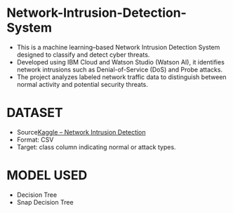 # Network-Intrusion-Detection-System
* This is a machine learning–based Network Intrusion Detection System designed to classify and detect cyber threats.  
* Developed using IBM Cloud and Watson Studio (Watson AI), it identifies network intrusions such as Denial-of-Service (DoS) and Probe attacks.  
* The project analyzes labeled network traffic data to distinguish between normal activity and potential security threats.

# DATASET
* Source[Kaggle – Network Intrusion Detection](https://www.kaggle.com/datasets/sampadab17/network-intrusion-detection)
* Format: CSV
* Target: class column indicating normal or attack types.

# MODEL USED
* Decision Tree
* Snap Decision Tree

